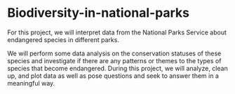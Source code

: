 # Biodiversity-in-national-parks
For this project, we will interpret data from the National Parks Service about endangered species in different parks.

We will perform some data analysis on the conservation statuses of these species and investigate if there are any patterns or themes to the types of species that become endangered. During this project, we will analyze, clean up, and plot data as well as pose questions and seek to answer them in a meaningful way.
